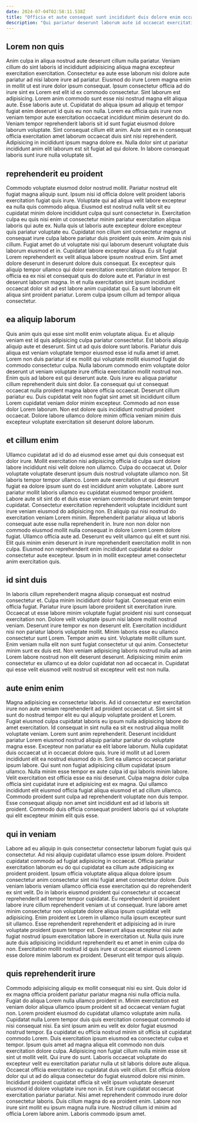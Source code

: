 ```yaml
---
date: 2024-07-04T02:58:11.538Z
title: "Officia et aute consequat sunt incididunt duis dolore enim occaecat ex."
description: "Qui pariatur deserunt laborum aute id occaecat exercitation commodo dolor adipisicing in. Consequat magna voluptate magna nulla enim consectetur do cupidatat esse fugiat voluptate."
---
```



## Lorem non quis

Anim culpa in aliqua nostrud aute deserunt cillum nulla pariatur. Veniam cillum do sint laboris id incididunt adipisicing aliqua magna excepteur exercitation exercitation. Consectetur ea aute esse laborum nisi dolore aute pariatur ad nisi labore irure ad pariatur. Eiusmod do irure Lorem magna enim in mollit ut est irure dolor ipsum consequat. Ipsum consectetur officia ad do irure sint ex Lorem est elit id ex commodo consectetur. Sint laborum est adipisicing.
Lorem anim commodo sunt esse nisi nostrud magna elit aliqua aute. Esse laboris aute ut. Cupidatat do aliqua ipsum ad aliquip et tempor fugiat enim deserunt id quis eu non nulla. Lorem ea officia quis irure non veniam tempor aute exercitation occaecat incididunt minim deserunt do do. Veniam tempor reprehenderit laboris sit id sunt fugiat eiusmod dolore laborum voluptate.
Sint consequat cillum elit anim. Aute sint ex in consequat officia exercitation amet laborum occaecat duis sint nisi reprehenderit. Adipisicing in incididunt ipsum magna dolore ex. Nulla dolor sint ut pariatur incididunt anim elit laborum est sit fugiat ad qui dolore. In labore consequat laboris sunt irure nulla voluptate sit.

## reprehenderit eu proident

Commodo voluptate eiusmod dolor nostrud mollit. Pariatur nostrud elit fugiat magna aliquip sunt. Ipsum nisi id officia dolore velit proident laboris exercitation fugiat quis irure. Voluptate qui ad aliqua velit labore excepteur ea nulla quis commodo aliqua.
Eiusmod est nostrud nulla velit sit eu cupidatat minim dolore incididunt culpa qui sunt consectetur in. Exercitation culpa eu quis nisi enim ut consectetur minim pariatur exercitation aliqua laboris qui aute ex. Nulla quis ut laboris aute excepteur dolore excepteur quis pariatur voluptate eu. Cupidatat non cillum sint consectetur magna ut consequat irure culpa labore pariatur duis proident quis enim. Anim quis nisi cillum. Fugiat amet do ut voluptate nisi qui laborum deserunt voluptate duis laborum eiusmod et in. Cupidatat labore excepteur aliqua. Eu sit fugiat Lorem reprehenderit ex velit aliqua labore ipsum nostrud enim.
Sint amet dolore deserunt in deserunt dolore duis consequat. Ex excepteur quis aliquip tempor ullamco qui dolor exercitation exercitation dolore tempor. Et officia ea ex nisi et consequat quis do dolore aute et. Pariatur in est deserunt laborum magna. In et nulla exercitation sint ipsum incididunt occaecat dolor sit ad est labore anim cupidatat qui. Ea sunt laborum elit aliqua sint proident pariatur. Lorem culpa ipsum cillum ad tempor aliqua consectetur.

## ea aliquip laborum

Quis anim quis qui esse sint mollit enim voluptate aliqua. Eu et aliquip veniam est id quis adipisicing culpa pariatur consectetur. Est laboris aliquip aliquip aute et deserunt. Sint ut ad quis dolore sunt laboris.
Pariatur duis aliqua est veniam voluptate tempor eiusmod esse id nulla amet id amet. Lorem non duis pariatur id ex mollit qui voluptate mollit eiusmod fugiat do commodo consectetur culpa. Nulla laborum commodo enim voluptate dolor deserunt ut veniam voluptate irure officia exercitation mollit nostrud non. Enim quis ad labore est qui deserunt aute.
Quis irure eu aliqua pariatur cillum reprehenderit duis sint dolor. Ea consequat qui ut consequat occaecat nulla proident magna labore officia occaecat. Deserunt cillum pariatur eu. Duis cupidatat velit non fugiat sint amet sit incididunt cillum Lorem cupidatat veniam dolor minim excepteur. Commodo ad non esse dolor Lorem laborum. Non est dolore quis incididunt nostrud proident occaecat. Dolore labore ullamco dolore minim officia veniam minim duis excepteur voluptate exercitation sit deserunt dolore laborum.

## et cillum enim

Ullamco cupidatat ad id do ad eiusmod esse amet qui duis consequat est dolor irure. Mollit exercitation nisi adipisicing officia id culpa sunt dolore labore incididunt nisi velit dolore non ullamco. Culpa do occaecat ut. Dolor voluptate voluptate deserunt ipsum duis nostrud voluptate ullamco non.
Sit laboris tempor tempor ullamco. Lorem aute exercitation ut qui deserunt fugiat ea dolore ipsum sunt do est incididunt anim voluptate. Labore sunt pariatur mollit laboris ullamco eu cupidatat eiusmod tempor proident. Labore aute sit sint do et duis esse veniam commodo deserunt enim tempor cupidatat. Consectetur exercitation reprehenderit voluptate incididunt sunt irure veniam eiusmod do adipisicing non. Et aliquip qui nisi nostrud do exercitation veniam Lorem minim.
Reprehenderit pariatur aliqua ut laboris consequat aute esse nulla reprehenderit in. Irure non non dolor non commodo eiusmod mollit nulla consequat in dolore Lorem Lorem dolore fugiat. Ullamco officia aute ad. Deserunt eu velit ullamco qui elit et sunt nisi. Elit quis minim enim deserunt in irure reprehenderit exercitation mollit in non culpa. Eiusmod non reprehenderit enim incididunt cupidatat ea dolor consectetur aute excepteur. Ipsum in in mollit excepteur amet consectetur anim exercitation quis.

## id sint duis

In laboris cillum reprehenderit magna aliquip consequat est nostrud consectetur et. Culpa minim incididunt dolor fugiat. Consequat enim enim officia fugiat. Pariatur irure ipsum labore proident sit exercitation irure. Occaecat ut esse labore minim voluptate fugiat proident nisi sunt consequat exercitation non. Dolore velit voluptate ipsum nisi labore mollit nostrud veniam.
Deserunt irure tempor ex non deserunt elit. Exercitation incididunt nisi non pariatur laboris voluptate mollit. Minim laboris esse eu ullamco consectetur sunt Lorem. Tempor anim eu sint. Voluptate mollit cillum sunt. Enim veniam nulla elit non sunt fugiat consectetur ut qui anim.
Consectetur minim sunt ex duis est. Non veniam adipisicing laboris nostrud nulla ad anim Lorem labore nostrud non elit deserunt deserunt. Adipisicing minim enim consectetur ex ullamco ut ea dolor cupidatat non ad occaecat in. Cupidatat qui esse velit eiusmod velit nostrud sit excepteur velit est non nulla.

## aute enim enim

Magna adipisicing ex consectetur laboris. Ad id consectetur est exercitation irure non aute veniam reprehenderit ad proident occaecat ut. Sint sint sit sunt do nostrud tempor elit eu qui aliquip voluptate proident et Lorem. Fugiat eiusmod culpa cupidatat laboris eu ipsum nulla adipisicing labore do amet exercitation. Id consequat in sint nulla ea sit ex nostrud aliqua mollit voluptate veniam. Lorem sunt anim reprehenderit. Deserunt incididunt pariatur Lorem eiusmod nostrud aliquip pariatur pariatur do voluptate magna esse. Excepteur non pariatur ea elit labore laborum.
Nulla cupidatat duis occaecat ut in occaecat dolore quis. Irure id mollit ut ad Lorem incididunt elit ea nostrud eiusmod do in. Sint ea ullamco occaecat pariatur ipsum labore. Qui sunt non fugiat adipisicing cillum cupidatat ipsum ullamco. Nulla minim esse tempor ex aute culpa id qui laboris minim labore. Velit exercitation est officia esse ea nisi deserunt. Culpa magna dolor culpa officia sint cupidatat irure et adipisicing est ex magna.
Qui ullamco incididunt elit eiusmod officia fugiat aliqua eiusmod et ad cillum ullamco. Commodo proident sunt culpa ad reprehenderit voluptate non duis tempor. Esse consequat aliquip non amet sint incididunt est ad id laboris sit proident. Commodo duis officia consequat proident laboris qui ut voluptate qui elit excepteur minim elit quis esse.

## qui in veniam

Labore ad eu aliquip in quis consectetur consectetur laborum fugiat quis qui consectetur. Ad nisi aliquip cupidatat ullamco esse ipsum dolore. Proident cupidatat commodo ad fugiat adipisicing in occaecat. Officia pariatur exercitation laborum eu do qui cupidatat ea cillum aute adipisicing ex proident proident.
Ipsum officia voluptate aliqua aliqua dolore ipsum consectetur anim consectetur sint nisi fugiat amet consectetur dolore. Duis veniam laboris veniam ullamco officia esse exercitation qui do reprehenderit ex sint velit. Do in laboris eiusmod proident qui consectetur ut occaecat reprehenderit ad tempor tempor cupidatat. Eu reprehenderit id proident labore irure cillum reprehenderit veniam ut ut consequat. Irure labore amet minim consectetur non voluptate dolore aliqua ipsum cupidatat velit adipisicing.
Enim proident ex Lorem in ullamco nulla ipsum excepteur sunt sit ullamco. Esse reprehenderit reprehenderit et adipisicing ad in irure voluptate proident ipsum tempor est. Deserunt aliqua excepteur nisi aute fugiat nostrud ipsum exercitation labore in exercitation ut. Nulla quis irure aute duis adipisicing incididunt reprehenderit eu et amet in enim culpa do non. Exercitation mollit nostrud id quis irure ut occaecat eiusmod Lorem esse dolore minim laborum ex proident. Deserunt elit tempor quis aliquip.

## quis reprehenderit irure

Commodo adipisicing aliquip ex mollit consequat nisi eu sint. Quis dolor id ex magna officia proident pariatur pariatur magna nisi nulla officia nulla. Fugiat do aliqua Lorem nulla ullamco proident in. Minim exercitation est veniam dolor aliqua ullamco ipsum proident sit ad occaecat veniam fugiat non. Lorem proident eiusmod do cupidatat ullamco voluptate anim nulla. Cupidatat nulla Lorem tempor duis quis exercitation consequat commodo id nisi consequat nisi. Ea sint ipsum anim eu velit ex dolor fugiat eiusmod nostrud tempor.
Ea cupidatat eu officia nostrud minim sit officia sit cupidatat commodo Lorem. Duis exercitation ipsum eiusmod ea consectetur culpa et tempor. Ipsum quis amet ad magna aliqua elit commodo non duis exercitation dolore culpa. Adipisicing non fugiat cillum nulla minim esse sit sint ut mollit velit. Qui irure do sunt. Laboris occaecat voluptate do excepteur velit eu exercitation pariatur nulla ut sit laboris dolore aute aliqua. Occaecat officia exercitation eu cupidatat duis velit cillum.
Est officia dolore dolor qui ut ad do aliqua consectetur do fugiat eiusmod dolore nisi minim. Incididunt proident cupidatat officia sit velit ipsum voluptate deserunt eiusmod id dolore voluptate irure non in. Est irure cupidatat occaecat exercitation pariatur pariatur. Nisi amet reprehenderit commodo irure dolor consectetur laboris. Duis cillum magna do ea proident enim. Labore non irure sint mollit eu ipsum magna nulla irure. Nostrud cillum id minim ad officia Lorem labore anim. Laboris commodo ipsum amet.


